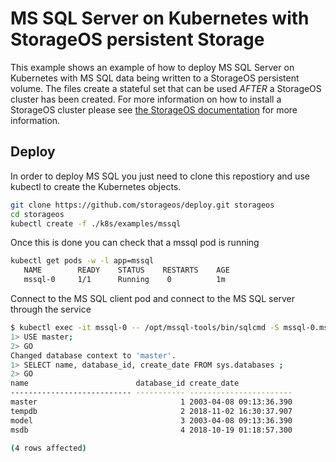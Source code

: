 # MS SQL Server on Kubernetes with StorageOS persistent Storage

This example shows an example of how to deploy MS SQL Server on Kubernetes with
MS SQL data being written to a StorageOS persistent volume. The files create a
stateful set that can be used *AFTER* a StorageOS cluster has been created. For
more information on how to install a StorageOS cluster please see
[the StorageOS documentation](https://docs.storageos.com/docs/introduction/quickstart)
for more information.

## Deploy

In order to deploy MS SQL you just need to clone this repostiory and use
kubectl to create the Kubernetes objects. 

```bash
git clone https://github.com/storageos/deploy.git storageos
cd storageos
kubectl create -f ./k8s/examples/mssql
```
Once this is done you can check that a mssql pod is running

```bash
kubectl get pods -w -l app=mssql
   NAME        READY    STATUS    RESTARTS    AGE
   mssql-0     1/1      Running    0          1m
```

Connect to the MS SQL client pod and connect to the MS SQL server through the
service

```bash
$ kubectl exec -it mssql-0 -- /opt/mssql-tools/bin/sqlcmd -S mssql-0.mssql -U SA -P 'Password15'
1> USE master;
2> GO
Changed database context to 'master'.
1> SELECT name, database_id, create_date FROM sys.databases ;
2> GO
name                        database_id create_date            
--------------------------- ----------- -----------------------
master                                1 2003-04-08 09:13:36.390
tempdb                                2 2018-11-02 16:30:37.907
model                                 3 2003-04-08 09:13:36.390
msdb                                  4 2018-10-19 01:18:57.300

(4 rows affected)
```


